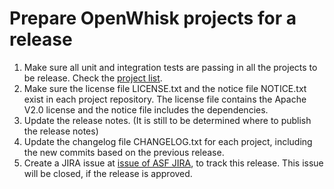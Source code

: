 <!--
#
# Licensed to the Apache Software Foundation (ASF) under one or more
# contributor license agreements.  See the NOTICE file distributed with
# this work for additional information regarding copyright ownership.
# The ASF licenses this file to You under the Apache License, Version 2.0
# (the "License"); you may not use this file except in compliance with
# the License.  You may obtain a copy of the License at
#
#     http://www.apache.org/licenses/LICENSE-2.0
#
# Unless required by applicable law or agreed to in writing, software
# distributed under the License is distributed on an "AS IS" BASIS,
# WITHOUT WARRANTIES OR CONDITIONS OF ANY KIND, either express or implied.
# See the License for the specific language governing permissions and
# limitations under the License.
#
-->

# Prepare OpenWhisk projects for a release

  1. Make sure all unit and integration tests are passing in all the projects to be release. Check the [project list](general_spec.md#list-of-openwhisk-repositories-to-be-released).
  2. Make sure the license file LICENSE.txt and the notice file NOTICE.txt exist in each project repository. The license
  file contains the Apache V2.0 license and the notice file includes the dependencies.
  3. Update the release notes. (It is still to be determined where to publish the release notes)
  4. Update the changelog file CHANGELOG.txt for each project, including the new commits based on the previous release.
  5. Create a JIRA issue at [issue of ASF JIRA](https://issues.apache.org/jira/), to track this release. This issue will be closed, if the release is approved.
